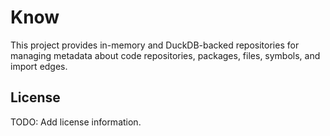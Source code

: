 # Know

This project provides in-memory and DuckDB-backed repositories for managing metadata about code repositories, packages, files, symbols, and import edges.

## License

TODO: Add license information.
